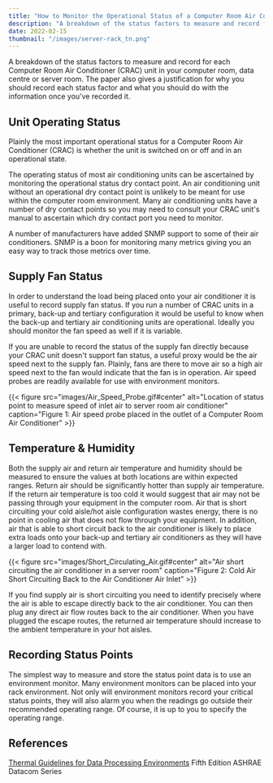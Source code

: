 ```yaml
---
title: "How to Monitor the Operational Status of a Computer Room Air Conditioner (CRAC)"
description: "A breakdown of the status factors to measure and record for each Computer Room Air Conditioner (CRAC) unit in your computer room, data centre or server room."
date: 2022-02-15
thumbnail: "/images/server-rack_tn.png"
---
```


A breakdown of the status factors to measure and record for each Computer Room Air Conditioner (CRAC) unit in your computer room, data centre or server room. The paper also gives a justification for why you should record each status factor and what you should do with the information once you've recorded it.

<!--more-->

## Unit Operating Status

Plainly the most important operational status for a Computer Room Air Conditioner (CRAC) is whether the unit is switched on or off and in an operational state.

The operating status of most air conditioning units can be ascertained by monitoring the operational status dry contact point. An air conditioning unit without an operational dry contact point is unlikely to be meant for use within the computer room environment. Many air conditioning units have a number of dry contact points so you may need to consult your CRAC unit's manual to ascertain which dry contact port you need to monitor.

A number of manufacturers have added SNMP support to some of their air conditioners. SNMP is a boon for monitoring many metrics giving you an easy way to track those metrics over time.

## Supply Fan Status

In order to understand the load being placed onto your air conditioner it is useful to record supply fan status. If you run a number of CRAC units in a primary, back-up and tertiary configuration it would be useful to know when the back-up and tertiary air conditioning units are operational. Ideally you should monitor the fan speed as well if it is variable.

If you are unable to record the status of the supply fan directly because your CRAC unit doesn't support fan status, a useful proxy would be the air speed next to the supply fan. Plainly, fans are there to move air so a high air speed next to the fan would indicate that the fan is in operation. Air speed probes are readily available for use with environment monitors.

{{< figure src="images/Air_Speed_Probe.gif#center" alt="Location of status point to measure speed of inlet air to server room air conditioner" caption="Figure 1: Air speed probe placed in the outlet of a Computer Room Air Conditioner" >}}

## Temperature &amp; Humidity

Both the supply air and return air temperature and humidity should be measured to ensure the values at both locations are within expected ranges. Return air should be significantly hotter than supply air temperature. If the return air temperature is too cold it would suggest that air may not be passing through your equipment in the computer room. Air that is short circuiting your cold aisle/hot aisle configuration wastes energy, there is no point in cooling air that does not flow through your equipment. In addition, air that is able to short circuit back to the air conditioner is likely to place extra loads onto your back-up and tertiary air conditioners as they will have a larger load to contend with.

{{< figure src="images/Short_Circulating_Air.gif#center" alt="Air short circuiting the air conditioner in a server room" caption="Figure 2: Cold Air Short Circuiting Back to the Air Conditioner Air Inlet" >}}

If you find supply air is short circuiting you need to identify precisely where the air is able to escape directly back to the air conditioner. You can then plug any direct air flow routes back to the air conditioner. When you have plugged the escape routes, the returned air temperature should increase to the ambient temperature in your hot aisles.

## Recording Status Points

The simplest way to measure and store the status point data is to use an environment monitor. Many environment monitors can be placed into your rack environment. Not only will environment monitors record your critical status points, they will also alarm you when the readings go outside their recommended operating range. Of course, it is up to you to specify the operating range.

## References

[Thermal Guidelines for Data Processing Environments](https://www.ashrae.org/technical-resources/bookstore/datacom-series#thermalguidelines) Fifth Edition ASHRAE Datacom Series
